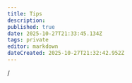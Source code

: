 ```yaml
---
title: Tips
description: 
published: true
date: 2025-10-27T21:33:45.134Z
tags: private
editor: markdown
dateCreated: 2025-10-27T21:32:42.952Z
---
```


/